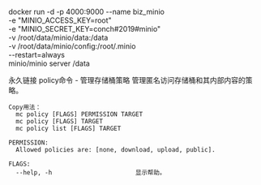 docker run -d -p 4000:9000 --name biz_minio \
  -e "MINIO_ACCESS_KEY=root" \
  -e "MINIO_SECRET_KEY=conch#2019#minio" \
  -v /root/data/minio/data:/data \
  -v /root/data/minio/config:/root/.minio \
  --restart=always \
  minio/minio server /data
  
  
永久链接
    policy命令 - 管理存储桶策略
    管理匿名访问存储桶和其内部内容的策略。
    
    Copy用法：
      mc policy [FLAGS] PERMISSION TARGET
      mc policy [FLAGS] TARGET
      mc policy list [FLAGS] TARGET
    
    PERMISSION:
      Allowed policies are: [none, download, upload, public].
    
    FLAGS:
      --help, -h                       显示帮助。  